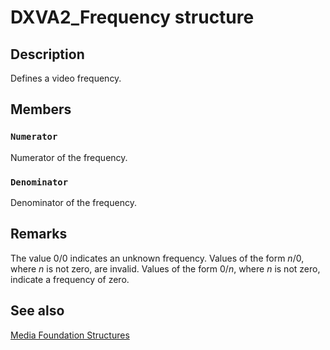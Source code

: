 # DXVA2_Frequency structure

## Description

Defines a video frequency.

## Members

### `Numerator`

Numerator of the frequency.

### `Denominator`

Denominator of the frequency.

## Remarks

The value 0/0 indicates an unknown frequency. Values of the form *n*/0, where *n* is not zero, are invalid. Values of the form 0/*n*, where *n* is not zero, indicate a frequency of zero.

## See also

[Media Foundation Structures](https://learn.microsoft.com/windows/desktop/medfound/media-foundation-structures)